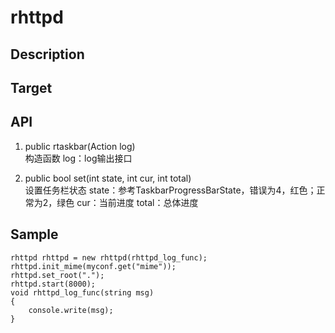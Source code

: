 # rhttpd

## Description

## Target

## API
1. public rtaskbar(Action<string> log)  
构造函数
log：log输出接口

2. public bool set(int state, int cur, int total)  
设置任务栏状态
state：参考TaskbarProgressBarState，错误为4，红色；正常为2，绿色
cur：当前进度
total：总体进度

## Sample
```
rhttpd rhttpd = new rhttpd(rhttpd_log_func);
rhttpd.init_mime(myconf.get("mime"));
rhttpd.set_root(".");
rhttpd.start(8000);
void rhttpd_log_func(string msg)
{
    console.write(msg);
}
```